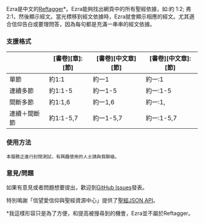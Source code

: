 Ezra是中文的[Reftagger](https://reftagger.com/)*。Ezra能夠找出網頁中的所有聖經依據，如:約 1:2; 弗 2:1，然後顯示經文。當光標移到經文依據時，Ezra就會顯示相應的經文。尤其適合信仰告白或要理問答，因為每句都是充滿一串串的經文依據。

### 支援格式
|           |[書卷][章]:[節]|[書卷][中文章][節]|[書卷][中文章]:[節]|
|-----------|--------------|----------------|-----------------|
|單節        |約1:1         |約一1            |約一:1           |
|連續多節    |約1:1-5       |約一1-5          |約一:1-5          |
|間斷多節    |約1:1,6       |約一1,6          |約一:1,           |
|連續＋間斷節 |約1:1-5,7     |約一1-5,7        |約一:1-5,7       |

### 使用方法
    本服務正進行封閉測試，有興趣使用的人士請與我聯絡。

### 意見/問題
如果有意見或者問題想要提出，歡迎到[GitHub Issues](https://github.com/KenHung/Ezra/issues/new)發表。

特別鳴謝「信望愛信仰與聖經資源中心」提供了[聖經JSON API](https://bible.fhl.net/json/)。

*我這樣形容只是為了方便，和提高被搜尋到的機會，Ezra並不屬於Reftagger。
